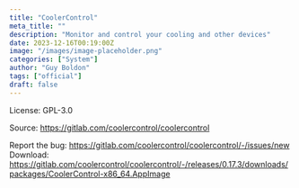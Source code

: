 ```yaml
---
title: "CoolerControl"
meta_title: ""
description: "Monitor and control your cooling and other devices"
date: 2023-12-16T00:19:00Z
image: "/images/image-placeholder.png"
categories: ["System"]
author: "Guy Boldon"
tags: ["official"]
draft: false
---
```


License: GPL-3.0

Source: https://gitlab.com/coolercontrol/coolercontrol

Report the bug: https://gitlab.com/coolercontrol/coolercontrol/-/issues/new
Download: https://gitlab.com/coolercontrol/coolercontrol/-/releases/0.17.3/downloads/packages/CoolerControl-x86_64.AppImage
